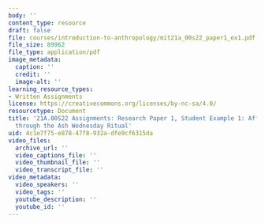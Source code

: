 ```yaml
---
body: ''
content_type: resource
draft: false
file: courses/introduction-to-anthropology/mit21a_00s22_paper1_ex1.pdf
file_size: 89962
file_type: application/pdf
image_metadata:
  caption: ''
  credit: ''
  image-alt: ''
learning_resource_types:
- Written Assignments
license: https://creativecommons.org/licenses/by-nc-sa/4.0/
resourcetype: Document
title: '21A.00S22 Assignments: Research Paper 1, Student Example 1: Affirming Identity
  through the Ash Wednesday Ritual'
uid: 4c1e7f75-e878-47f8-932a-dfe9cf6315da
video_files:
  archive_url: ''
  video_captions_file: ''
  video_thumbnail_file: ''
  video_transcript_file: ''
video_metadata:
  video_speakers: ''
  video_tags: ''
  youtube_description: ''
  youtube_id: ''
---
```


